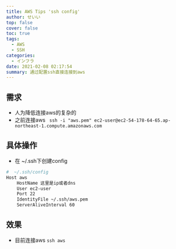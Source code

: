 ```yaml
---
title: AWS Tips 'ssh config'
author: せいい
top: false
cover: false
toc: true
tags:
  - AWS
  - SSH
categories:
  - インフラ
date: 2021-02-08 02:17:54
summary: 通过配置ssh直接连接到aws
---
```


## 需求
* 人为降低连接aws的复杂的
* 之前连接aws ` ssh -i "aws.pem" ec2-user@ec2-54-178-64-65.ap-northeast-1.compute.amazonaws.com`

## 具体操作
* 在 ~/.ssh下创建config
```bash
#  ~/.ssh/config
Host aws
    HostName 这里是ip或者dns
    User ec2-user
    Port 22
    IdentityFile ~/.ssh/aws.pem
    ServerAliveInterval 60
```

## 效果
* 目前连接aws `ssh aws`
